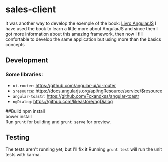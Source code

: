 # sales-client

It was another way to develop the exemple of the book: [Livro AngularJS](https://leanpub.com/livro-angularJS)
I have used the book to learn a little more about AngularJS and since then I got more information about this amazing framework, then now I fill confortable to develop the same application but using more than the basics concepts

## Development

### Some libraries:
* `ui-router`: https://github.com/angular-ui/ui-router
* `$resource`: https://docs.angularjs.org/api/ngResource/service/$resource
* `angular-toastr`: https://github.com/Foxandxss/angular-toastr
* `ngDialog`: https://github.com/likeastore/ngDialog

##Build
npm install<br>
bower install<br>
Run `grunt` for building and `grunt serve` for preview.


## Testing
The tests aren't running yet, but I'll fix it
Running `grunt test` will run the unit tests with karma.
